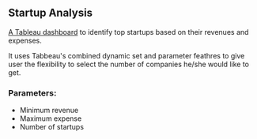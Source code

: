 ## Startup Analysis

[A Tableau dashboard](https://public.tableau.com/profile/christie8812#!/vizhome/StartupAnalysis_15523489788880/Dashboard1) to identify top startups based on their revenues and expenses. 

It uses Tabbeau's combined dynamic set and parameter feathres to give user the flexibility to select the number of companies he/she would like to get.

### Parameters:

* Minimum revenue
* Maximum expense
* Number of startups 
